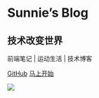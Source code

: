 # Sunnie’s Blog
## 技术改变世界
前端笔记 | 运动生活 | 技术博客



[<i class="iconfont icon-github"></i> GitHub](https://github.com/sunniejs/blog)
[马上开始 <i class="iconfont icon-down"></i>](#main)

<!-- background image -->
![](https://www.sunniejs.cn/static/wx/bg.jpg)